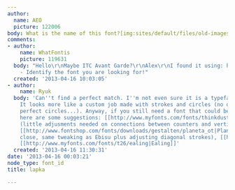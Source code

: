 ```yaml
---
author:
  name: AEO
  picture: 122006
body: What is the name of this font?[img:sites/default/files/old-images/images_5160.jpeg]
comments:
- author:
    name: WhatFontis
    picture: 119631
  body: "Hello\r\nMaybe ITC Avant Garde?\r\nAlex\r\nI found it using: http://www.whatfontis.com
    - Identify the font you are looking for!"
  created: '2013-04-16 10:03:05'
- author:
    name: Ryuk
  body: 'Can''t find a perfect match. I''m not even sure it is a typeface actually.
    It looks more like a custom job made with strokes and circles (no optical corrections,
    perfect circles...). Anyway, if you still need a font that could be enough close,
    here are some suggestions: [[http://www.myfonts.com/fonts/thinkdust/ebisu|Ebisu]]
    (little adjusments needed on connections between counters and vertical stems),
    [[http://www.fontshop.com/fonts/downloads/gestalten/planeta_ot|Planeta]] (very
    close, same tweaking as Ebisu plus adjusting diagonal strokes), [[http://www.myfonts.com/fonts/imageclub/quicksans-accurate|Quicksans]],
    [[http://www.myfonts.com/fonts/t26/ealing|Ealing]]'
  created: '2013-04-16 11:30:31'
date: '2013-04-16 00:03:21'
node_type: font_id
title: lapka

---
```

